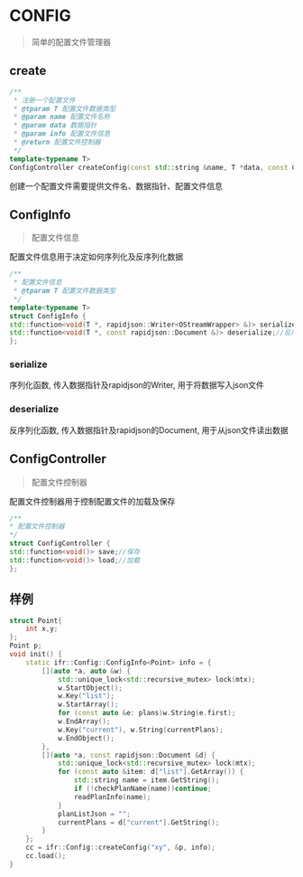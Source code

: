 # CONFIG

> 简单的配置文件管理器

## create

```cpp
/**
 * 注册一个配置文件
 * @tparam T 配置文件数据类型
 * @param name 配置文件名称
 * @param data 数据指针
 * @param info 配置文件信息
 * @return 配置文件控制器
 */
template<typename T>
ConfigController createConfig(const std::string &name, T *data, const ConfigInfo<T> &info)
```

创建一个配置文件需要提供文件名、数据指针、配置文件信息

## ConfigInfo

> 配置文件信息

配置文件信息用于决定如何序列化及反序列化数据

```cpp
/**
 * 配置文件信息
 * @tparam T 配置文件数据类型
 */
template<typename T>
struct ConfigInfo {
std::function<void(T *, rapidjson::Writer<OStreamWrapper> &)> serialize;//序列化
std::function<void(T *, const rapidjson::Document &)> deserialize;//反序列化
};
```

### serialize

序列化函数, 传入数据指针及rapidjson的Writer, 用于将数据写入json文件

### deserialize

反序列化函数, 传入数据指针及rapidjson的Document, 用于从json文件读出数据

## ConfigController

> 配置文件控制器

配置文件控制器用于控制配置文件的加载及保存

```cpp
/**
* 配置文件控制器
*/
struct ConfigController {
std::function<void()> save;//保存
std::function<void()> load;//加载
};
```

## 样例

```cpp
struct Point{
    int x,y;
};
Point p;
void init() {
	static ifr::Config::ConfigInfo<Point> info = {
		[](auto *a, auto &w) {
			std::unique_lock<std::recursive_mutex> lock(mtx);
			w.StartObject();
			w.Key("list");
			w.StartArray();
			for (const auto &e: plans)w.String(e.first);
			w.EndArray();
			w.Key("current"), w.String(currentPlans);
			w.EndObject();
		},
		[](auto *a, const rapidjson::Document &d) {
			std::unique_lock<std::recursive_mutex> lock(mtx);
			for (const auto &item: d["list"].GetArray()) {
				std::string name = item.GetString();
				if (!checkPlanName(name))continue;
				readPlanInfo(name);
			}
			planListJson = "";
			currentPlans = d["current"].GetString();
		}
	};
	cc = ifr::Config::createConfig("xy", &p, info);
	cc.load();
}
```